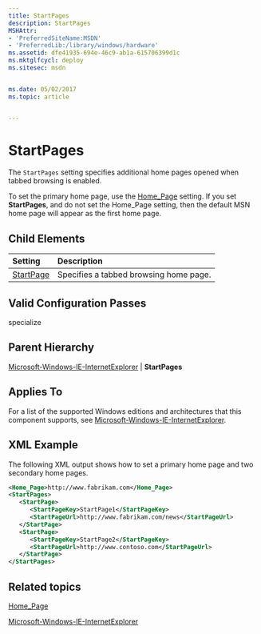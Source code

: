 ```yaml
---
title: StartPages
description: StartPages
MSHAttr:
- 'PreferredSiteName:MSDN'
- 'PreferredLib:/library/windows/hardware'
ms.assetid: dfe41935-694e-46c9-ab1a-615706399d1c
ms.mktglfcycl: deploy
ms.sitesec: msdn


ms.date: 05/02/2017
ms.topic: article


---
```

# StartPages

The `StartPages` setting specifies additional home pages opened when tabbed browsing is enabled.

To set the primary home page, use the [Home\_Page](microsoft-windows-ie-internetexplorer-home-page.md) setting. If you set **StartPages**, and do not set the Home\_Page setting, then the default MSN home page will appear as the first home page.

## Child Elements

| Setting                 | Description                                                                           |
|:------------------------|:--------------------------------------------------------------------------------------|
| [StartPage](microsoft-windows-ie-internetexplorer-startpages-startpage.md) | Specifies a tabbed browsing home page. |

## Valid Configuration Passes

specialize

## Parent Hierarchy

[Microsoft-Windows-IE-InternetExplorer](microsoft-windows-ie-internetexplorer.md) | **StartPages**

## Applies To

For a list of the supported Windows editions and architectures that this component supports, see [Microsoft-Windows-IE-InternetExplorer](microsoft-windows-ie-internetexplorer.md).

## XML Example

The following XML output shows how to set a primary home page and two secondary home pages.

```XML
<Home_Page>http://www.fabrikam.com</Home_Page>
<StartPages>
   <StartPage>
      <StartPageKey>StartPage1</StartPageKey>
      <StartPageUrl>http://www.fabrikam.com/news</StartPageUrl>
   </StartPage>
   <StartPage>
      <StartPageKey>StartPage2</StartPageKey>
      <StartPageUrl>http://www.contoso.com</StartPageUrl>
   </StartPage>
</StartPages>
```

## Related topics

[Home\_Page](microsoft-windows-ie-internetexplorer-home-page.md)

[Microsoft-Windows-IE-InternetExplorer](microsoft-windows-ie-internetexplorer.md)
